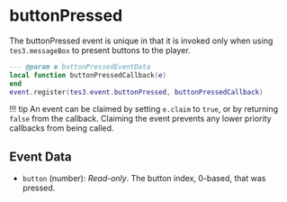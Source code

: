 <!---
	This file is autogenerated. Do not edit this file manually. Your changes will be ignored.
	More information: https://github.com/MWSE/MWSE/tree/master/docs
-->

# buttonPressed
<div class="search_terms" style="display: none">buttonpressed</div>

The buttonPressed event is unique in that it is invoked only when using `tes3.messageBox` to present buttons to the player.

```lua
--- @param e buttonPressedEventData
local function buttonPressedCallback(e)
end
event.register(tes3.event.buttonPressed, buttonPressedCallback)
```

!!! tip
	An event can be claimed by setting `e.claim` to `true`, or by returning `false` from the callback. Claiming the event prevents any lower priority callbacks from being called.

## Event Data

* `button` (number): *Read-only*. The button index, 0-based, that was pressed.

